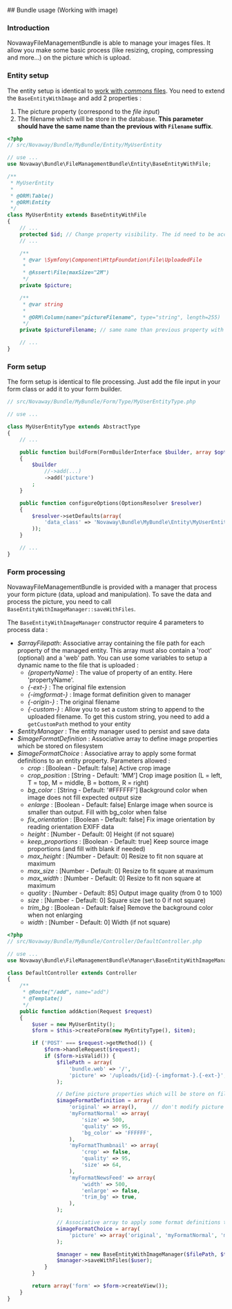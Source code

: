 ## Bundle usage (Working with image)

### Introduction

NovawayFileManagementBundle is able to manage your images files. It allow you make some basic process (like resizing,
croping, compressing and more...) on the picture which is upload.

### Entity setup

The entity setup is identical to [work with _commons_ files](02-working-with-file.md). You need to extend the
`BaseEntityWithImage` and add 2 properties :

1. The picture property (correspond to the _file input_)
2. The filename which will be store in the database. **This parameter should have the same name than the previous
with `Filename` suffix**.

``` php
<?php
// src/Novaway/Bundle/MyBundle/Entity/MyUserEntity

// use ...
use Novaway\Bundle\FileManagementBundle\Entity\BaseEntityWithFile;

/**
 * MyUserEntity
 *
 * @ORM\Table()
 * @ORM\Entity
 */
class MyUserEntity extends BaseEntityWithFile
{
    // ...
    protected $id; // Change property visibility. The id need to be accessible by parent class
    // ...

    /**
     * @var \Symfony\Component\HttpFoundation\File\UploadedFile
     *
     * @Assert\File(maxSize="2M")
     */
    private $picture;

    /**
     * @var string
     *
     * @ORM\Column(name="pictureFilename", type="string", length=255)
     */
    private $pictureFilename; // same name than previous property with suffix "Filename" and should be nullable

    // ...
}
```

### Form setup

The form setup is identical to file processing. Just add the file input in your form class or add it to your form
builder.

``` php
// src/Novaway/Bundle/MyBundle/Form/Type/MyUserEntityType.php

// use ...

class MyUserEntityType extends AbstractType
{
    // ...

    public function buildForm(FormBuilderInterface $builder, array $options)
    {
        $builder
            //->add(...)
            ->add('picture')
        ;
    }

    public function configureOptions(OptionsResolver $resolver)
    {
        $resolver->setDefaults(array(
            'data_class' => 'Novaway\Bundle\MyBundle\Entity\MyUserEntity',
        ));
    }

    // ...
}
```

### Form processing

NovawayFileManagementBundle is provided with a manager that process your form picture (data, upload and manipulation).
To save the data and process the picture, you need to call `BaseEntityWithImageManager::saveWithFiles`.

The `BaseEntityWithImageManager` constructor require 4 parameters to process data :

* *$arrayFilepath*: Associative array containing the file path for each property of the managed entity. This array must
also contain a 'root' (optional) and a 'web' path. You can use some variables to setup a dynamic name to the file that is
uploaded :
    * *{propertyName}* : The value of property of an entity. Here 'propertyName'.
    * *{-ext-}* : The original file extension
    * *{-imgformat-}* : Image format definition given to manager
    * *{-origin-}* : The original filename
    * *{-custom-}* : Allow you to set a custom string to append to the uploaded filename. To get this custom string, you need
to add a `getCustomPath` method to your entity
* *$entityManager* : The entity manager used to persist and save data
* *$imageFormatDefinition* : Associative array to define image properties which be stored on filesystem
* *$imageFormatChoice* : Associative array to apply some format definitions to an entity property. Parameters allowed :
    * *crop* : [Boolean - Default: false] Active crop image
    * *crop_position* : [String - Default: 'MM'] Crop image position (L = left, T = top, M = middle, B = bottom, R = right)
    * *bg_color* : [String - Default: '#FFFFFF'] Background color when image does not fill expected output size
    * *enlarge* : [Boolean - Default: false] Enlarge image when source is smaller than output. Fill with bg_color when false
    * *fix_orientation* : [Boolean - Default: false] Fix image orientation by reading orientation EXIFF data
    * *height* : [Number - Default: 0] Height (if not square)
    * *keep_proportions* : [Boolean - Default: true] Keep source image proportions (and fill with blank if needed)
    * *max_height* : [Number - Default: 0] Resize to fit non square at maximum
    * *max_size* : [Number - Default: 0] Resize to fit square at maximum
    * *max_width* : [Number - Default: 0] Resize to fit non square at maximum
    * *quality* : [Number - Default: 85] Output image quality (from 0 to 100)
    * *size* : [Number - Default: 0] Square size (set to 0 if not square)
    * *trim_bg* : [Boolean - Default: false] Remove the background color when not enlarging
    * *width* : [Number - Default: 0] Width (if not square)

``` php
<?php
// src/Novaway/Bundle/MyBundle/Controller/DefaultController.php

// use ...
use Novaway\Bundle\FileManagementBundle\Manager\BaseEntityWithImageManager;

class DefaultController extends Controller
{
    /**
     * @Route("/add", name="add")
     * @Template()
     */
    public function addAction(Request $request)
    {
        $user = new MyUserEntity();
        $form = $this->createForm(new MyEntityType(), $item);

        if ('POST' === $request->getMethod()) {
            $form->handleRequest($request);
            if ($form->isValid()) {
                $filePath = array(
                    'bundle.web' => '/',
                    'picture' => '/uploads/{id}-{-imgformat-}.{-ext-}',
                );

                // Define picture properties which will be store on file system
                $imageFormatDefinition = array(
                    'original' => array(),     // don't modify picture
                    'myFormatNormal' => array(
                        'size' => 500,
                        'quality' => 95,
                        'bg_color' => 'FFFFFF',
                    ),
                    'myFormatThumbnail' => array(
                        'crop' => false,
                        'quality' => 95,
                        'size' => 64,
                    ),
                    'myFormatNewsFeed' => array(
                        'width' => 500,
                        'enlarge' => false,
                        'trim_bg' => true,
                    ),
                );

                // Associative array to apply some format definitions to a entity properties
                $imageFormatChoice = array(
                    'picture' => array('original', 'myFormatNormal', 'myFormatThumbnail'), // These format going to be apply on 'picture' property of my entity
                );

                $manager = new BaseEntityWithImageManager($filePath, $this->getDoctrine()->getManager(), $imageFormatDefinition, $imageFormatChoice);
                $manager->saveWithFiles($user);
            }
        }

        return array('form' => $form->createView());
    }
}
```
